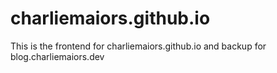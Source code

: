 # charliemaiors.github.io
This is the frontend for charliemaiors.github.io and backup for blog.charliemaiors.dev
